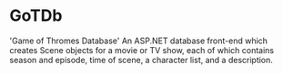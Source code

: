 # GoTDb
'Game of Thromes Database'
An ASP.NET database front-end which creates Scene objects for a movie or TV show, each of which contains season and episode, time of scene, a character list, and a description.
